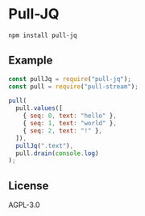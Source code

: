 # Pull-JQ

```sh
npm install pull-jq
```

## Example

```javascript
const pullJq = require("pull-jq");
const pull = require("pull-stream");

pull(
  pull.values([
    { seq: 0, text: "hello" },
    { seq: 1, text: "world" },
    { seq: 2, text: "!" },
  ]),
  pullJq(".text"),
  pull.drain(console.log)
);
```

## License

AGPL-3.0
